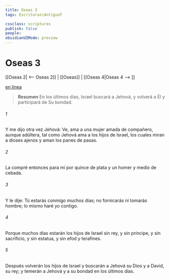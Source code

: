 ```yaml
---
title: Oseas 3
tags: Escrituras\AntiguoT

cssclass: scriptures
publish: false
people:
obsidianUIMode: preview
---
```


# Oseas 3
[[Oseas 2| <-- Oseas 2]] | [[Oseas]] | [[Oseas 4|Oseas 4 --> ]]

[en línea](https://churchofjesuschrist.org/study/scriptures/ot/hosea/3?lang=spa)

> __Resumen__
En los últimos días, Israel buscará a Jehová, y volverá a Él y participará de Su bondad.

###### 1 
Y me dijo otra vez Jehová: Ve, ama a una mujer amada de  compañero, aunque adúltera, tal como Jehová ama a los hijos de Israel, los cuales miran a dioses ajenos y aman los panes de pasas.

###### 2 
La compré entonces para mí por quince  de plata y un homer y medio de cebada.

###### 3 
Y le dije: Tú estarás conmigo muchos días; no fornicarás ni tomarás  hombre; lo mismo haré yo contigo.

###### 4 
Porque muchos días estarán los hijos de Israel sin rey, y sin príncipe, y sin sacrificio, y sin estatua, y sin efod y  terafines.

###### 5 
Después volverán los hijos de Israel y buscarán a Jehová su Dios y a David, su rey; y temerán a Jehová y a su bondad en los últimos días.

